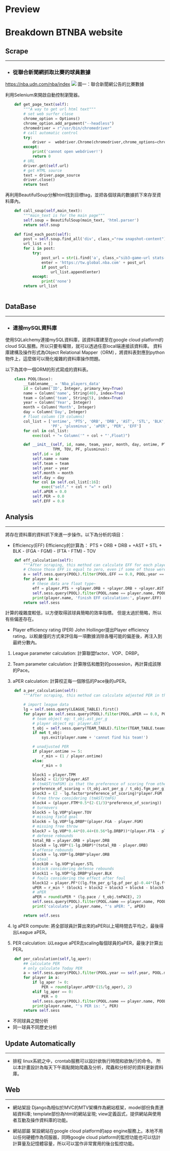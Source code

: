 # Preview



# Breakdown BTNBA website

## Scrape
---
- ### 從聯合新聞網抓取比賽的球員數據 

https://nba.udn.com/nba/index
![](http://drive.google.com/uc?export=view&id=1dL8lo8e93ZExfhNzER2Wz5Os1Ln8zty3)
圖一：聯合新聞網公告的比賽數據

利用Selenium來開啟自動控制瀏覽器。
```python
    def get_page_text(self):
        """A way to get url html text"""
        # set web surfer close
        chrome_option = Options()
        chrome_option.add_argument("--headless")
        chromedriver = r"/usr/bin/chromedriver"
        # call automatic control
        try:
            driver =  webdriver.Chrome(chromedriver,chrome_options=chrome_option)
        except:
            print('cannot open webdriver!')
            return 0
        # URL
        driver.get(self.url)
        # get HTML source
        text = driver.page_source
        driver.close()
        return text
```
再利用BeautifulSoup分解html找到目標tag，並把各個球員的數據抓下來存至資料庫內。
```python
    def call_soup(self,main_text):
        """main_text is for the main page"""
        self.soup = BeautifulSoup(main_text, 'html.parser')
        return self.soup
        
    def find_each_post(self):
        post = self.soup.find_all('div', class_="row snapshot-content")
        url_list = []
        for i in post:
            try:
                post_url = str(i.find('a', class_="sib3-game-url stats-boxscore game-status-3")['href'])
                enter = 'https://tw.global.nba.com' + post_url
                if post_url:
                    url_list.append(enter)
            except:
                print('none')
        return url_list
    
```


## DataBase
---
- ### 連接mySQL資料庫

使用SQLalchemy連接mySQL資料庫，該資料庫建至在google cloud platform的cloud SQL服務。所以只要有權限，就可以透過任意local端連接該資料庫。
資料庫建構及操作形式為Object Relational Mapper（ORM），將資料表對應到python物件上，這麼做可以簡化複雜的資料庫操作問題。

以下為其中一個ORM的形式寫成的資料表。
```python
    class POOL(Base):
        __tablename__ = 'Nba_players_data'
        id = Column('ID', Integer, primary_key=True)
        name = Column('name', String(40), index=True)
        team = Column('team', String(5), index=True)
        year = Column('Year', Integer)
        month = Column('Month', Integer)
        day = Column('Day', Integer)
        # float column (19 columns)
        col_list = ['ontime', 'PTS', 'ORB', 'DRB', 'AST', 'STL', 'BLK', 'FGA', 'FGM', 'FTA', 'FTM', 'TPA', 'TPM', 'TOV',
                    'PF', 'plusminus', 'aPER', 'PER', 'EFF']
        for col in col_list:
            exec(col + "= Column('" + col + "',Float)")

        def __init__(self, id, name, team, year, month, day, ontime, PTS, ORB, DRB, AST, STL, BLK, FGA, FGM, FTA, FTM, TPA,
                     TPM, TOV, PF, plusminus):
            self.id = id
            self.name = name
            self.team = team
            self.year = year
            self.month = month
            self.day = day
            for col in self.col_list[:16]:
                exec("self." + col + "=" + col)
            self.aPER = 0.0
            self.PER = 0.0
            self.EFF = 0.0

```


## Analysis
---
將存在資料庫的資料抓下來進一步操作。以下為分析的項目：
- Efficiency(EFF)
Efficiency的計算為：
PTS + ORB + DRB + +AST + STL + BLK - (FGA - FGM) - (FTA - FTM) - TOV
```python
    def eff_calculation(self):
        """After scraping, this method can calculate EFF for each player."""
        # Choose those EFF is equal to zero, even if some of those were already calculated.
        a = self.sess.query(POOL).filter(POOL.EFF == 0.0, POOL.year == self.year, POOL.month == self.month, POOL.day == self.day).all()
        for player in a:
            # these data are float type~
            eff = player.PTS + +player.ORB + +player.DRB + +player.AST + player.STL + player.BLK - (player.FGA - player.FGM) - (player.FTA - player.FTM) - player.TOV
            self.sess.query(POOL).filter(POOL.name == player.name, POOL.year == self.year, POOL.month == self.month, POOL.day == self.day).update({POOL.EFF: eff})
            print(player.name, 'finish EFF calculation:', player.EFF)
        return self.sess
```
計算的複雜度較低，以方便取得該球員簡略的效率指標。
但是太過於簡略，所以有些偏差存在。
- Player efficiency rating (PER)
John Hollinger提出Player efficiency rating，以較嚴僅的方式來評估每一項數據消除各種可能的偏差後，再注入到最終分數內。

1. League parameter calculation: 計算聯盟factor、VOP、DRBP。

2. Team parameter calculation: 計算隊伍和敵對的possesion，再計算成該隊的Pace。

3. aPER calculation: 計算校正每一個隊伍的Pace後的uPER。

```python
    def a_per_calculation(self):
        """After scraping, this method can calculate adjested PER in the latest game for each player."""

        # import league data
        lg = self.sess.query(LEAGUE_TABLE).first()
        for player in self.sess.query(POOL).filter(POOL.aPER == 0.0, POOL.year == self.year, POOL.month == self.month, POOL.day == self.day).all():
            # team object eg: t_obj.ast_per_g
            # player object eg: player.AST
            t_obj = self.sess.query(TEAM_TABLE).filter(TEAM_TABLE.teamsname == player.team).first()
            if not t_obj:
                sys.exit(player.name + 'cannot find his team!')

            # unadjusted PER
            if player.ontime >= 5:
                r_min = (1 / player.ontime)
            else:
                r_min = 0

            block1 = player.TPM
            block2 = (2/3)*player.AST
            # (tmAST/tmFGM) is that the preference of scoring from others AST or personal offense
            preference_of_scoring = (t_obj.ast_per_g / t_obj.fgm_per_g)
            block3 = (2 - lg.factor*preference_of_scoring)*player.FGM
            # free throw considering (tmAST/tmFG)
            block4 = (player.FTM*0.5*(2-(1/3)*preference_of_scoring))
            # turnovers
            block5 = lg.VOP*player.TOV
            # missing field goal
            block6 = lg.VOP*lg.DRBP*(player.FGA - player.FGM)
            # missing free throw
            block7 = lg.VOP*0.44*(0.44+(0.56*lg.DRBP))*(player.FTA - player.FTM)
            # defense rebounds
            total_RB = player.ORB + player.DRB
            block8 = lg.VOP*(1-lg.DRBP)*(total_RB - player.ORB)
            # offense rebounds
            block9 = lg.VOP*lg.DRBP*player.ORB
            # steal
            block10 = lg.VOP*player.STL
            # block considering defense rebounds
            block11 = lg.VOP*lg.DRBP*player.BLK
            # fouls considering the effect after foul
            block12 = player.PF*((lg.ftm_per_g/lg.pf_per_g)-0.44*(lg.fta_per_g/lg.pf_per_g)*lg.VOP)
            uPER = r_min * (block1 + block2 + block3 + block4 - block5 - block6 - block7 + block8 + block9 + block10 + block11 - block12)
            # aPER
            aPER = round(uPER * (lg.pace / t_obj.tmPACE), 2)
            self.sess.query(POOL).filter(POOL.name == player.name, POOL.year == self.year, POOL.month == self.month, POOL.day == self.day).update({POOL.aPER: aPER})
            print('calculate', player.name, "'s aPER: ", aPER)

        return self.sess
```

4. lg aPER compute: 將全部球員計算出來的aPER以上場時間去平均之，最後得出League aPER。

5. PER calculation: 以League aPER去scaling每個球員的aPER，最後才計算出PER。
```python
    def per_calculation(self,lg_aper):
        ## calculate PER
        # only calculate Today PER
        a = self.sess.query(POOL).filter(POOL.year == self.year, POOL.month == self.month, POOL.day == self.day).all()
        for player in a:
            if lg_aper != 0:
                PER = round(player.aPER*(15/lg_aper), 2)
            elif lg_aper == 0:
                PER = 0
            self.sess.query(POOL).filter(POOL.name == player.name, POOL.year == self.year, POOL.month == self.month, POOL.day == self.day).update({POOL.PER: float(PER)})
            print(player.name, "'s PER is: ", PER)
        return self.sess
```
- 不同球員之間分析
- 同一球員不同歷史分析

## Update Automatically
---
- 排程
linux系統之中，crontab服務可以設計欲執行時間和欲執行的命令。
所以本計畫設計為每天下午兩點開始爬蟲及分析，爬蟲和分析好的資料更新資料庫。
## Web
---
- 網站架設
Django為相似於MVC的MTV架構作為網站框架，model部份負責連結資料庫; template部份為html的網站呈現; view定義函式，提供網站與使用者互動及操作資料庫的功能。

- 網站部屬
架設網站在google cloud platform的app engine服務上。本地不用以任何硬體作為伺服器，同時google cloud platform的監控功能也可以估計計算量及記憶體容量，所以可以當作非常實用的後台監控功能。

